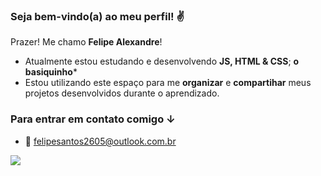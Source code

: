 ### Seja bem-vindo(a) ao meu perfil! ✌

Prazer! Me chamo **Felipe Alexandre**!

- Atualmente estou estudando e desenvolvendo **JS, HTML & CSS**; **o basiquinho***
- Estou utilizando este espaço para me **organizar** e **compartihar** meus projetos desenvolvidos durante o aprendizado.

### Para entrar em contato comigo ↓

 - 📩 felipesantos2605@outlook.com.br

![](https://media.tenor.com/dHk-LfzHrtwAAAAi/linux-computer.gif)
